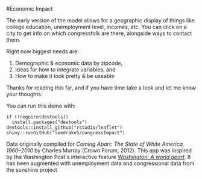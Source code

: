 
#Economic Impact


The early version of the model allows for a geographic display of things like college education, unemployment level, incomes, etc. You can click on a city to get info on which congressfolk are there, alongside ways to contact them.

Right now biggest needs are:

1) Demographic & economic data by zipcode, 
2) Ideas for how to integrate variables, and
3) How to make it look pretty & be useable

Thanks for reading this far, and if you have time take a look and let me know your thoughts.


You can run this demo with:
```
if (!require(devtools))
  install.packages("devtools")
devtools::install_github("rstudio/leaflet")
shiny::runGitHub("leedrake5/congressImpact")
```

Data originally compiled for _Coming Apart: The State of White America, 1960–2010_ by Charles Murray (Crown Forum, 2012). This app was inspired by the Washington Post's interactive feature _[Washington: A world apart](http://www.washingtonpost.com/sf/local/2013/11/09/washington-a-world-apart/)_. It has been augmented with unemployment data and congressional data from the sunshine project
